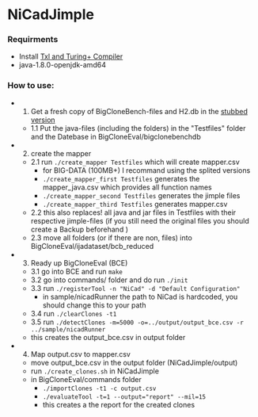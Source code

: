 # NiCadJimple

### Requirments
- Install [Txl and Turing+ Compiler ](https://www.txl.ca/txl-index.html) 
- java-1.8.0-openjdk-amd64


### How to use:

- 1. Get a fresh copy of BigCloneBench-files and H2.db in the [stubbed version](https://github.com/StoneDetector/Stubber)
	- 1.1 Put the java-files (including the folders) in the "Testfiles" folder and the Datebase in BigCloneEval/bigclonebenchdb
- 2. create the mapper
    - 2.1 run `./create_mapper Testfiles` which will create mapper.csv 
        - for BIG-DATA (100MB+) I recommand using the splited versions
        - `./create_mapper_first Testfiles` generates the mapper_java.csv which provides all function names 
        - `./create_mapper_second Testfiles` generates the jimple files
        - `./create_mapper_third Testfiles` generates mapper.csv 
    - 2.2 this also replaces! all java and jar files in Testfiles with their respective jimple-files (if you still need the original files you should create a Backup beforehand )
    - 2.3 move all folders (or if there are non, files) into BigCloneEval/ijadataset/bcb_reduced 
- 3. Ready up BigCloneEval (BCE)
    - 3.1 go into BCE and run `make` 
    - 3.2 go into commands/ folder and do run `./init`
    - 3.3 run `./registerTool -n "NiCad" -d "Default Configuration"`
        - in sample/nicadRunner the path to NiCad is hardcoded, you should change this to your path
    - 3.4 run `./clearClones -t1`
    - 3.5 run `./detectClones -m=5000 -o=../output/output_bce.csv -r ../sample/nicadRunner`
    - this creates the output_bce.csv in output folder
- 4. Map output.csv to mapper.csv
    - move output_bce.csv in the output folder (NiCadJimple/output)
    - run `./create_clones.sh` in NiCadJimple
    - in BigCloneEval/commands folder
        - `./importClones -t1 -c output.csv`
        - `./evaluateTool -t=1 --output="report" --mil=15`
        - this creates a the report for the created clones